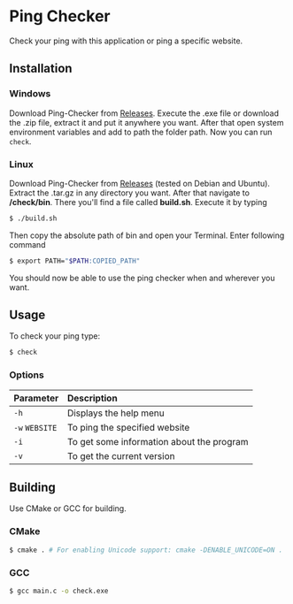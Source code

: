 
# Ping Checker

Check your ping with this application or ping a specific website.


## Installation

### Windows

Download Ping-Checker from [Releases](https://github.com/mcshept/Ping-Checker/releases/latest). Execute the .exe file or download the .zip file, extract it and put it anywhere you want. After that open system environment variables and add to path the folder path. Now you can run `check`.

### Linux

Download Ping-Checker from [Releases](https://github.com/mcshept/Ping-Checker/releases/latest) (tested on Debian and Ubuntu). Extract the .tar.gz in any directory you want. After that navigate to **/check/bin**. There you'll find a file called **build.sh**. Execute it by typing
```sh
$ ./build.sh
```
Then copy the absolute path of bin and open your Terminal. Enter following command
```sh
$ export PATH="$PATH:COPIED_PATH"
```
You should now be able to use the ping checker when and wherever you want.


## Usage

To check your ping type:

```sh
$ check
```

### Options

| Parameter | Description                |
| :-------- | :------------------------- |
| `-h` | Displays the help menu |
| `-w` `WEBSITE` | To ping the specified website |
| `-i` | To get some information about the program |
| `-v` | To get the current version |


## Building

Use CMake or GCC for building.

### CMake

```sh
$ cmake . # For enabling Unicode support: cmake -DENABLE_UNICODE=ON .
```

### GCC

```sh
$ gcc main.c -o check.exe
```

